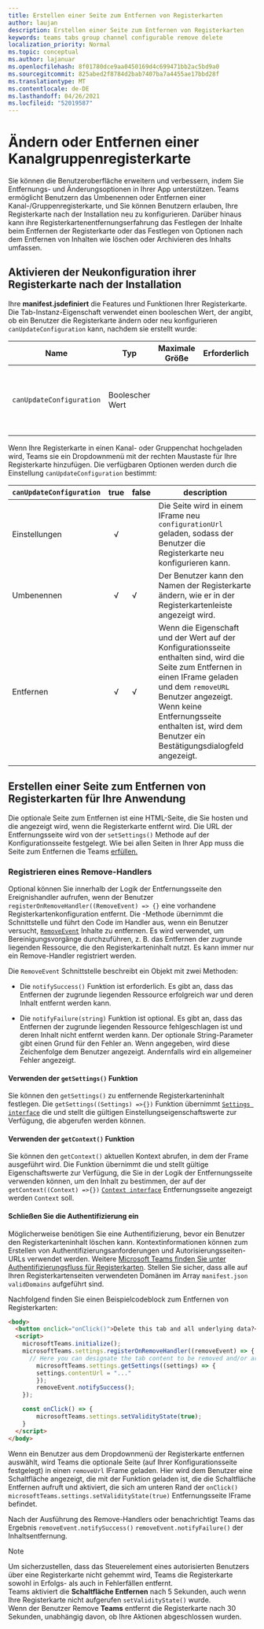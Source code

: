 ```yaml
---
title: Erstellen einer Seite zum Entfernen von Registerkarten
author: laujan
description: Erstellen einer Seite zum Entfernen von Registerkarten
keywords: teams tabs group channel configurable remove delete
localization_priority: Normal
ms.topic: conceptual
ms.author: lajanuar
ms.openlocfilehash: 8f01780dce9aa0450169d4c699471bb2ac5bd9a0
ms.sourcegitcommit: 825abed2f8784d2bab7407ba7a4455ae17bbd28f
ms.translationtype: MT
ms.contentlocale: de-DE
ms.lasthandoff: 04/26/2021
ms.locfileid: "52019587"
---
```

# <a name="modify-or-remove-a-channel-group-tab"></a>Ändern oder Entfernen einer Kanalgruppenregisterkarte

Sie können die Benutzeroberfläche erweitern und verbessern, indem Sie Entfernungs- und Änderungsoptionen in Ihrer App unterstützen. Teams ermöglicht Benutzern das Umbenennen oder Entfernen einer Kanal-/Gruppenregisterkarte, und Sie können Benutzern erlauben, Ihre Registerkarte nach der Installation neu zu konfigurieren. Darüber hinaus kann ihre Registerkartenentfernungserfahrung das Festlegen der Inhalte beim Entfernen der Registerkarte oder das Festlegen von Optionen nach dem Entfernen von Inhalten wie löschen oder Archivieren des Inhalts umfassen.

## <a name="enable-your-tab-to-be-reconfigured-after-installation"></a>Aktivieren der Neukonfiguration ihrer Registerkarte nach der Installation

Ihre **manifest.jsdefiniert** die Features und Funktionen Ihrer Registerkarte. Die Tab-Instanz-Eigenschaft verwendet einen booleschen Wert, der angibt, ob ein Benutzer die Registerkarte ändern oder neu konfigurieren `canUpdateConfiguration` kann, nachdem sie erstellt wurde:

|Name| Typ| Maximale Größe | Erforderlich | Beschreibung|
|---|---|---|---|---|
|`canUpdateConfiguration`|Boolescher Wert|||Ein Wert, der angibt, ob eine Instanz der Registerkartenkonfiguration vom Benutzer nach der Erstellung aktualisiert werden kann. Standard: `true`|

Wenn Ihre Registerkarte in einen Kanal- oder Gruppenchat hochgeladen wird, Teams sie ein Dropdownmenü mit der rechten Maustaste für Ihre Registerkarte hinzufügen. Die verfügbaren Optionen werden durch die Einstellung `canUpdateConfiguration` bestimmt:

| `canUpdateConfiguration`| true   | false | description |
| ----------------------- | :----: | ----- | ----------- |
|     Einstellungen            |   √    |       |Die Seite wird in einem IFrame neu `configurationUrl` geladen, sodass der Benutzer die Registerkarte neu konfigurieren kann.  |
|     Umbenennen              |   √    |   √   | Der Benutzer kann den Namen der Registerkarte ändern, wie er in der Registerkartenleiste angezeigt wird.          |
|     Entfernen              |   √    |   √   |  Wenn die Eigenschaft und der Wert auf der Konfigurationsseite enthalten sind, wird die Seite zum Entfernen in einen IFrame geladen und dem `removeURL` Benutzer angezeigt.   Wenn keine Entfernungsseite enthalten ist, wird dem Benutzer ein Bestätigungsdialogfeld angezeigt.          |
|||||

## <a name="create-a-tab-removal-page-for-your-application"></a>Erstellen einer Seite zum Entfernen von Registerkarten für Ihre Anwendung

Die optionale Seite zum Entfernen ist eine HTML-Seite, die Sie hosten und die angezeigt wird, wenn die Registerkarte entfernt wird. Die URL der Entfernungsseite wird von der `setSettings()` Methode auf der Konfigurationsseite festgelegt. Wie bei allen Seiten in Ihrer App muss die Seite zum Entfernen die Teams [erfüllen.](../../../tabs/how-to/tab-requirements.md)

### <a name="register-a-remove-handler"></a>Registrieren eines Remove-Handlers

Optional können Sie innerhalb der Logik der Entfernungsseite den Ereignishandler aufrufen, wenn der Benutzer `registerOnRemoveHandler((RemoveEvent) => {}` eine vorhandene Registerkartenkonfiguration entfernt. Die -Methode übernimmt die Schnittstelle und führt den Code im Handler aus, wenn ein Benutzer versucht, [`RemoveEvent`](/javascript/api/@microsoft/teams-js/microsoftteams.settings.removeevent?view=msteams-client-js-latest&preserve-view=true) Inhalte zu entfernen. Es wird verwendet, um Bereinigungsvorgänge durchzuführen, z. B. das Entfernen der zugrunde liegenden Ressource, die den Registerkarteninhalt nutzt. Es kann immer nur ein Remove-Handler registriert werden.

Die `RemoveEvent` Schnittstelle beschreibt ein Objekt mit zwei Methoden:

* Die `notifySuccess()` Funktion ist erforderlich. Es gibt an, dass das Entfernen der zugrunde liegenden Ressource erfolgreich war und deren Inhalt entfernt werden kann.

* Die `notifyFailure(string)` Funktion ist optional. Es gibt an, dass das Entfernen der zugrunde liegenden Ressource fehlgeschlagen ist und deren Inhalt nicht entfernt werden kann. Der optionale String-Parameter gibt einen Grund für den Fehler an. Wenn angegeben, wird diese Zeichenfolge dem Benutzer angezeigt. Andernfalls wird ein allgemeiner Fehler angezeigt.

#### <a name="use-the-getsettings-function"></a>Verwenden der `getSettings()` Funktion

Sie können den `getSettings()` zu entfernende Registerkarteninhalt festlegen. Die `getSettings((Settings) =>{})` Funktion übernimmt [`Settings interface`](/javascript/api/@microsoft/teams-js/microsoftteams.settings.settings?view=msteams-client-js-latest&preserve-view=true) die und stellt die gültigen Einstellungseigenschaftswerte zur Verfügung, die abgerufen werden können.

#### <a name="use-the-getcontext-function"></a>Verwenden der `getContext()` Funktion

Sie können den `getContext()` aktuellen Kontext abrufen, in dem der Frame ausgeführt wird. Die Funktion übernimmt die und stellt gültige Eigenschaftswerte zur Verfügung, die Sie in der Logik der Entfernungsseite verwenden können, um den Inhalt zu bestimmen, der auf der `getContext((Context) =>{})` [`Context interface`](/javascript/api/@microsoft/teams-js/microsoftteams.context?view=msteams-client-js-latest&preserve-view=true) Entfernungsseite angezeigt werden `Context` soll.

#### <a name="include-authentication"></a>Schließen Sie die Authentifizierung ein

Möglicherweise benötigen Sie eine Authentifizierung, bevor ein Benutzer den Registerkarteninhalt löschen kann. Kontextinformationen können zum Erstellen von Authentifizierungsanforderungen und Autorisierungsseiten-URLs verwendet werden. Weitere [Microsoft Teams finden Sie unter Authentifizierungsfluss für Registerkarten](~/tabs/how-to/authentication/auth-flow-tab.md). Stellen Sie sicher, dass alle auf Ihren Registerkartenseiten verwendeten Domänen im Array `manifest.json` `validDomains` aufgeführt sind.

Nachfolgend finden Sie einen Beispielcodeblock zum Entfernen von Registerkarten:

```html
<body>
  <button onclick="onClick()">Delete this tab and all underlying data?</button>
  <script>
    microsoftTeams.initialize();
    microsoftTeams.settings.registerOnRemoveHandler((removeEvent) => {
      // Here you can designate the tab content to be removed and/or archived.
        microsoftTeams.settings.getSettings((settings) => {
        settings.contentUrl = "..."
        });
        removeEvent.notifySuccess();
    });

    const onClick() => {
        microsoftTeams.settings.setValidityState(true);
    }
  </script>
</body>

```

Wenn ein Benutzer  aus dem Dropdownmenü der Registerkarte entfernen auswählt, wird Teams die optionale Seite (auf Ihrer Konfigurationsseite festgelegt) in einen `removeUrl` IFrame geladen.  Hier wird dem Benutzer eine Schaltfläche angezeigt, die mit der Funktion geladen ist, die die Schaltfläche Entfernen aufruft und aktiviert, die sich am unteren Rand der `onClick()` `microsoftTeams.settings.setValidityState(true)` Entfernungsseite IFrame befindet. 

Nach der Ausführung des Remove-Handlers oder benachrichtigt Teams das Ergebnis `removeEvent.notifySuccess()` `removeEvent.notifyFailure()` der Inhaltsentfernung.

>[!NOTE]
>Um sicherzustellen, dass das Steuerelement eines autorisierten Benutzers über eine Registerkarte nicht gehemmt wird, Teams die Registerkarte sowohl in Erfolgs- als auch in Fehlerfällen entfernt.\
>Teams aktiviert die **Schaltfläche Entfernen** nach 5 Sekunden, auch wenn Ihre Registerkarte nicht aufgerufen `setValidityState()` wurde.\
>Wenn der Benutzer Remove **Teams** entfernt die Registerkarte nach 30 Sekunden, unabhängig davon, ob Ihre Aktionen abgeschlossen wurden.
